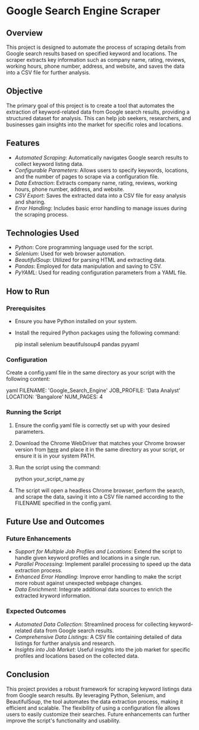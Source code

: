 # Google Search Engine Scraper

## Overview
This project is designed to automate the process of scraping details from Google search results based on specified keyword and locations. The scraper extracts key information such as company name, rating, reviews, working hours, phone number, address, and website, and saves the data into a CSV file for further analysis.

## Objective
The primary goal of this project is to create a tool that automates the extraction of keyword-related data from Google search results, providing a structured dataset for analysis. This can help job seekers, researchers, and businesses gain insights into the market for specific roles and locations.

## Features
- *Automated Scraping*: Automatically navigates Google search results to collect keyword listing data.
- *Configurable Parameters*: Allows users to specify keywords, locations, and the number of pages to scrape via a configuration file.
- *Data Extraction*: Extracts company name, rating, reviews, working hours, phone number, address, and website.
- *CSV Export*: Saves the extracted data into a CSV file for easy analysis and sharing.
- *Error Handling*: Includes basic error handling to manage issues during the scraping process.

## Technologies Used
- *Python*: Core programming language used for the script.
- *Selenium*: Used for web browser automation.
- *BeautifulSoup*: Utilized for parsing HTML and extracting data.
- *Pandas*: Employed for data manipulation and saving to CSV.
- *PyYAML*: Used for reading configuration parameters from a YAML file.

## How to Run
### Prerequisites
- Ensure you have Python installed on your system.
- Install the required Python packages using the following command:

  pip install selenium beautifulsoup4 pandas pyyaml


### Configuration
Create a config.yaml file in the same directory as your script with the following content:

yaml
FILENAME: 'Google_Search_Engine'
JOB_PROFILE: 'Data Analyst'
LOCATION: 'Bangalore'
NUM_PAGES: 4


### Running the Script
1. Ensure the config.yaml file is correctly set up with your desired parameters.
2. Download the Chrome WebDriver that matches your Chrome browser version from [here](https://sites.google.com/a/chromium.org/chromedriver/) and place it in the same directory as your script, or ensure it is in your system PATH.
3. Run the script using the command:

   python your_script_name.py

4. The script will open a headless Chrome browser, perform the search, and scrape the data, saving it into a CSV file named according to the FILENAME specified in the config.yaml.

## Future Use and Outcomes
### Future Enhancements
- *Support for Multiple Job Profiles and Locations*: Extend the script to handle given keyword profiles and locations in a single run.
- *Parallel Processing*: Implement parallel processing to speed up the data extraction process.
- *Enhanced Error Handling*: Improve error handling to make the script more robust against unexpected webpage changes.
- *Data Enrichment*: Integrate additional data sources to enrich the extracted kryword information.

### Expected Outcomes
- *Automated Data Collection*: Streamlined process for collecting keyword-related data from Google search results.
- *Comprehensive Data Listings*: A CSV file containing detailed of data listings for further analysis and research.
- *Insights into Job Market*: Useful insights into the job market for specific profiles and locations based on the collected data.

## Conclusion
This project provides a robust framework for scraping keyword listings data from Google search results. By leveraging Python, Selenium, and BeautifulSoup, the tool automates the data extraction process, making it efficient and scalable. The flexibility of using a configuration file allows users to easily customize their searches. Future enhancements can further improve the script's functionality and usability.


